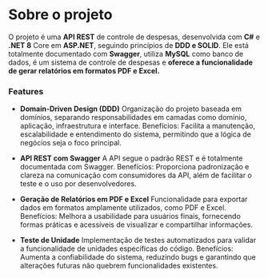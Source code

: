 # Sobre o projeto

O projeto é uma **API REST** de controle de despesas, desenvolvida com **C#** e **.NET 8** Core em **ASP.NET**, seguindo princípios de **DDD e SOLID**. Ele está totalmente documentado com **Swagger**, utiliza **MySQL** como banco de dados, é um sistema de controle de despesas e **oferece a funcionalidade de gerar relatórios em formatos PDF e Excel.**

### Features

- **Domain-Driven Design (DDD)**
Organização do projeto baseada em domínios, separando responsabilidades em camadas como domínio, aplicação, infraestrutura e interface.
Benefícios: Facilita a manutenção, escalabilidade e entendimento do sistema, permitindo que a lógica de negócios seja o foco principal.

- **API REST com Swagger**
A API segue o padrão REST e é totalmente documentada com Swagger.
Benefícios: Proporciona padronização e clareza na comunicação com consumidores da API, além de facilitar o teste e o uso por desenvolvedores.

- **Geração de Relatórios em PDF e Excel**
Funcionalidade para exportar dados em formatos amplamente utilizados, como PDF e Excel.
Benefícios: Melhora a usabilidade para usuários finais, fornecendo formas práticas e acessíveis de visualizar e compartilhar informações.

- **Teste de Unidade**
Implementação de testes automatizados para validar a funcionalidade de unidades específicas do código.
Benefícios: Aumenta a confiabilidade do sistema, reduzindo bugs e garantindo que alterações futuras não quebrem funcionalidades existentes.









